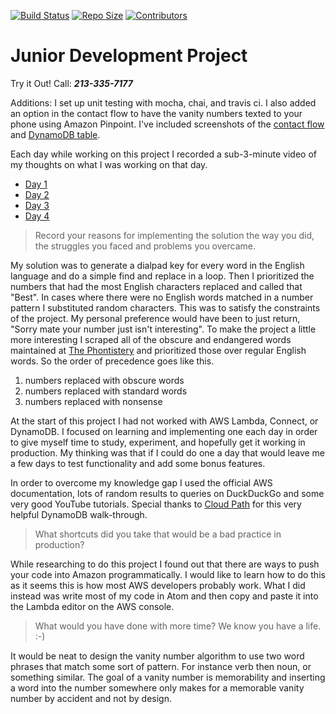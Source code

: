 [![Build Status](https://travis-ci.org/mikezentz/voice-foundry.svg?branch=main)](https://travis-ci.org/mikezentz/voice-foundry) [![Repo Size](https://img.shields.io/github/repo-size/mikezentz/voice-foundry?style=flat)](https://github.com/mikezentz/voice-foundry) [![Contributors](https://img.shields.io/github/contributors/mikezentz/voice-foundry?style=flat)](https://github.com/mikezentz/voice-foundry/graphs/contributors)

# Junior Development Project

Try it Out! Call:  **_213-335-7177_**

Additions: I set up unit testing with mocha, chai, and travis ci.  I also added
an option in the contact flow to have the vanity numbers texted to your phone
using Amazon Pinpoint. I've included screenshots of the [contact flow](https://github.com/mikezentz/voice-foundry/raw/main/docs/img/contactflow.png) and
[DynamoDB table](https://github.com/mikezentz/voice-foundry/raw/main/docs/img/dynamodb.png).

Each day while working on this project I recorded a sub-3-minute video of my
thoughts on what I was working on that day.
- [Day 1](https://github.com/mikezentz/voice-foundry/raw/main/docs/journal/Day1.m4v)
- [Day 2](https://github.com/mikezentz/voice-foundry/raw/main/docs/journal/Day2.m4v)
- [Day 3](https://github.com/mikezentz/voice-foundry/raw/main/docs/journal/Day3.m4v)
- [Day 4](https://github.com/mikezentz/voice-foundry/raw/main/docs/journal/Day4.m4v)


> Record your reasons for implementing the solution the way you did, the struggles you faced and problems you overcame.

My solution was to generate a dialpad key for every word in the English language
and do a simple find and replace in a loop.  Then I prioritized the numbers that
had the most English characters replaced and called that "Best".  In cases where
there were no English words matched in a number pattern I substituted random
characters. This was to satisfy the constraints of the project.  My personal
preference would have been to just return, "Sorry mate your number just isn't
interesting". To make the project a little more interesting I scraped all of the
obscure and endangered words maintained at [The Phontistery](http://phrontistery.info/)
and prioritized those over regular English words.  So the order of precedence
goes like this.
  1. numbers replaced with obscure words
  2. numbers replaced with standard words
  3. numbers replaced with nonsense

At the start of this project I had not worked with AWS Lambda, Connect, or
DynamoDB.  I focused on learning and implementing one each day in order to give
myself time to study, experiment, and hopefully get it working in production. My
thinking was that if I could do one a day that would leave me a few days to test
functionality and add some bonus features.

In order to overcome my knowledge gap I used the official AWS documentation,
lots of random results to queries on DuckDuckGo and some very good YouTube
tutorials.  Special thanks to [Cloud Path](https://www.youtube.com/watch?v=ijyeE-pXFk0)
for this very helpful DynamoDB walk-through.

> What shortcuts did you take that would be a bad practice in production?

While researching to do this project I found out that there are ways to push
your code into Amazon programmatically.  I would like to learn how to do this as
it seems this is how most AWS developers probably work.  What I did instead was
write most of my code in Atom and then copy and paste it into the Lambda editor
on the AWS console.

> What would you have done with more time? We know you have a life. :-)

It would be neat to design the vanity number algorithm to use two word phrases
that match some sort of pattern.  For instance verb then noun, or something
similar.  The goal of a vanity number is memorability and inserting a word into
the number somewhere only makes for a memorable vanity number by accident and
not by design.
